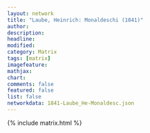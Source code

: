 ```yaml
---
layout: network
title: "Laube, Heinrich: Monaldeschi (1841)"
author:
description:
headline:
modified:
category: Matrix
tags: [matrix]
imagefeature: 
mathjax: 
chart: 
comments: false
featured: false
list: false
networkdata: 1841-Laube_He-Monaldesc.json
---
```

{% include matrix.html %}
